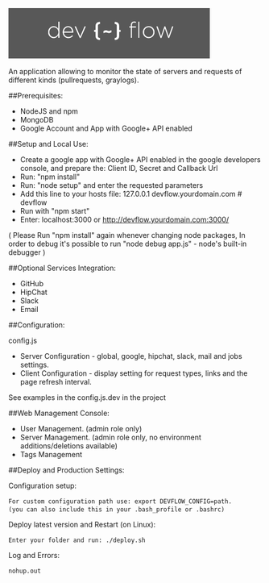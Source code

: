 ![Devflow](public/images/logo.png "Devflow")

An application allowing to monitor the state of servers and requests of different kinds (pullrequests, graylogs).

##Prerequisites:
  
  * NodeJS and npm
  * MongoDB
  * Google Account and App with Google+ API enabled 

##Setup and Local Use:
  
  * Create a google app with Google+ API enabled in the google developers console, and prepare the: Client ID, Secret and Callback Url
  * Run: "npm install"
  * Run: "node setup" and enter the requested parameters
  * Add this line to your hosts file: 127.0.0.1 devflow.yourdomain.com # devflow
  * Run with "npm start"
  * Enter: localhost:3000 or http://devflow.yourdomain.com:3000/ 
  
  ( Please Run "npm install" again whenever changing node packages,
    In order to debug it's possible to run "node debug app.js" - node's built-in debugger )

##Optional Services Integration:
  
  * GitHub
  * HipChat
  * Slack
  * Email

##Configuration:
  
  config.js

  * Server Configuration - global, google, hipchat, slack, mail and jobs settings.
  * Client Configuration - display setting for request types, links and the page refresh interval.

  See examples in the config.js.dev in the project

##Web Management Console:

  * User Management. (admin role only)
  * Server Management. (admin role only, no environment additions/deletions available)
  * Tags Management

##Deploy and Production Settings:

  Configuration setup:

    For custom configuration path use: export DEVFLOW_CONFIG=path.
    (you can also include this in your .bash_profile or .bashrc)
  
  Deploy latest version and Restart (on Linux): 

    Enter your folder and run: ./deploy.sh

  Log and Errors:

    nohup.out
